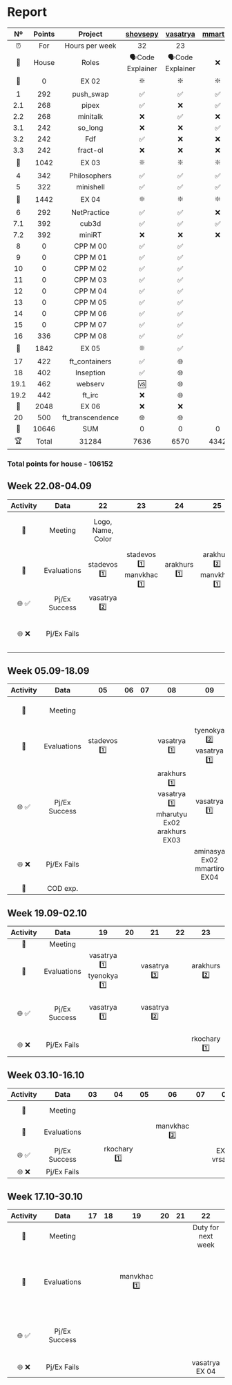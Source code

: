# Report

|  Nº  | Points | Project | [shovsepy](https://profile.intra.42.fr/users/shovsepy) | [vasatrya](https://profile.intra.42.fr/users/vasatrya) | [mmartiro](https://profile.intra.42.fr/users/mmartiro) | [arakhurs](https://profile.intra.42.fr/users/arakhurs) | [stadevos](https://profile.intra.42.fr/users/stadevos) | [tyenokya](https://profile.intra.42.fr/users/tyenokya) | [vrsargsy](https://profile.intra.42.fr/users/vrsargsy) | [rkochary](https://profile.intra.42.fr/users/rkochary) | [nhayrape](https://profile.intra.42.fr/users/nhayrape) | [manvkhac](https://profile.intra.42.fr/users/manvkhac) | [mharutyu](https://profile.intra.42.fr/users/mharutyu) | [aminasya](https://profile.intra.42.fr/users/aminasya) |
| :--: | :--: | :-----: | :------: | :------: | :------: | :------: | :------: | :------: | :------: | :------: | :------: | :------: | :------: | :------: |
| ⏰ | For | Hours per week | 32 | 23 |  | 39 | 22 | 17 | 22 | 22 | 20 | 16 | 15 | |
| 👔 | House | Roles | 🗣Code Explainer | 🗣Code Explainer | ❌ | 👀 Evaluator | ⚜️ Leader | ☎️ Communicator | 😃 | 😃 | 😃 | 😃 | 📣 Reporter | ❌ |
| 🚦 | 0 | EX 02 | ❇️ | ❇️ | ❇️ | ❇️ | ❇️ | ❇️ | ❇️ | ❇️ | ❇️ | ❇️ | ❇️ | ❌ |
| 1 | 292 | push_swap | ✅ | ✅ | ✅ | ✅ | ✅ | ✅ | ✅ | 🆚 | 🆚 | 🆚 | 🆚 |
| 2.1 | 268 | pipex | ✅ | ❌ | ✅ | ✅ | ✅ | ❌ | ❌ | ❌ | ✅ | ❌ | ❌ |
| 2.2 | 268 | minitalk | ❌ | ✅ | ❌ | ❌ | ❌ | ✅ | ✅ | ✅ | ❌ | ✅ | ✅ |
| 3.1 | 242 | so_long | ❌ | ❌ | ✅ | ✅ | ❌ | ✅ | ✅ | ✅ | 🆚 | ✅ | ❌ |
| 3.2 | 242 | Fdf | ✅ | ❌ | ❌ | ❌ | ❌ | ❌ | ❌ | ❌ | ❌ | ❌ | 🆚 |
| 3.3 | 242 | fract-ol | ❌ | ❌ | ❌ | ❌ | ✅ | ❌ | ❌ | ❌ | ❌ | ❌ | ❌ |
| 🚦 | 1042 | EX 03 | ❇️ | ❇️ | ❇️ | ❇️ | ❇️ | ❇️ | ❇️ | ❌ | ❌ | ❌ | ❌ |
| 4 | 342 | Philosophers | ✅ | ✅ | ✅ | ✅ | ✅ | 🆚 | ✅ | 🌐 | 🌐 | 🌐 | 🌐 |
| 5 | 322 | minishell | ✅ | ✅ | ✅ | 🆚 | ✅ | 🆚 | 🆚 | 🌐 | 🌐 | 🌐 | 🌐 |
| 🚦 | 1442 | EX 04 | ❇️ | ❇️ | ❇️ | ❌ | ❇️ | ❌ | ❌ | ❌ | ❌ | ❌ | ❌ |
| 6 | 292 | NetPractice | ✅ | ✅ | ❌ | 🌐 | ✅ | 🌐 | 🌐 | 🌐 | 🌐 | 🌐 | 🌐 |
| 7.1 | 392 | cub3d | ✅ | ✅ | ✅ | 🌐 | ✅ | 🌐 | 🌐 | 🌐 | 🌐 | 🌐 | 🌐 |
| 7.2 | 392 | miniRT | ❌ | ❌ | ❌ | 🌐 | ❌ | 🌐 | 🌐 | 🌐 | 🌐 | 🌐 | 🌐 |
| 8 | 0 | CPP M 00 | ✅ | ✅ |   | 🌐 | 🆚 | 🌐 | 🌐 | 🌐 | 🌐 | 🌐 | 🌐 |
| 9 | 0 | CPP M 01 | ✅ | ✅ |   | 🌐 | 🌐 | 🌐 | 🌐 | 🌐 | 🌐 | 🌐 | 🌐 |
| 10 | 0 | CPP M 02 | ✅ | ✅ |   | 🌐 | 🌐 | 🌐 | 🌐 | 🌐 | 🌐 | 🌐 | 🌐 |
| 11 | 0 | CPP M 03 | ✅ | ✅ |   | 🌐 | 🌐 | 🌐 | 🌐 | 🌐 | 🌐 | 🌐 | 🌐 |
| 12 | 0 | CPP M 04 | ✅ | ✅ |   | 🌐 | 🌐 | 🌐 | 🌐 | 🌐 | 🌐 | 🌐 | 🌐 |
| 13 | 0 | CPP M 05 | ✅ | ✅ |   | 🌐 | 🌐 | 🌐 | 🌐 | 🌐 | 🌐 | 🌐 | 🌐 |
| 14 | 0 | CPP M 06 | ✅ | ✅ |   | 🌐 | 🌐 | 🌐 | 🌐 | 🌐 | 🌐 | 🌐 | 🌐 |
| 15 | 0 | CPP M 07 | ✅ | ✅ |   | 🌐 | 🌐 | 🌐 | 🌐 | 🌐 | 🌐 | 🌐 | 🌐 |
| 16 | 336 | CPP M 08 | ✅ | ✅ |   | 🌐 | 🌐 | 🌐 | 🌐 | 🌐 | 🌐 | 🌐 | 🌐 |
| 🚦 | 1842 | EX 05 | ❇️ | ✅ |   | ❌ | ❌ | ❌ | ❌ | ❌ | ❌ | ❌ | ❌ |
| 17 | 422 | ft_containers | ✅ | 🌐 |   | 🌐 | 🌐 | 🌐 | 🌐 | 🌐 | 🌐 | 🌐 | 🌐 |
| 18 | 402 | Inseption | ✅ | 🌐 |   | 🌐 | 🌐 | 🌐 | 🌐 | 🌐 | 🌐 | 🌐 | 🌐 |
| 19.1 | 462 | webserv | 🆚 | 🌐 |   | 🌐 | 🌐 | 🌐 | 🌐 | 🌐 | 🌐 | 🌐 | 🌐 |
| 19.2 | 442 | ft_irc | ❌ | 🌐 |   | 🌐 | 🌐 | 🌐 | 🌐 | 🌐 | 🌐 | 🌐 | 🌐 |
| 🚦 | 2048 | EX 06 | ❌ | ❌ |   | ❌ | ❌ | ❌ | ❌ | ❌ | ❌ | ❌ | ❌ |
| 20 | 500 | ft_transcendence | 🌐 | 🌐 |   | 🌐 | 🌐 | 🌐 | 🌐 | 🌐 | 🌐 | 🌐 | 🌐 |
| 🏁 | 10646 | SUM | 0 | 0 | 0 | 10 | 300 | 5 | 0 | 10 | 0 | 0 | 5 |
| 🏆 | Total | 31284 | 7636 | 6570 | 4342 | 2196 | 4934 | 1849 | 2186 | 520 | 268 | 510 | 273 |

### Total points for house - 106152


## Week 22.08-04.09

| Activity | Data | 22 | 23 | 24 | 25 | 26 | 27 | 28 | 29 | 30 | 31 | 01 | 02 | 03 | 04 |
| :-: | :-----: | :-----: | :------: | :------: | :------: | :------: | :------: | :------: | :------: | :------: | :------: | :------: | :------: | :------: | :------: |
| 📣 | Meeting | Logo, Name, Color |  |  |  |  | Duty for next week |  |  |  | Opening 🎉 |  |  |  |
| 📝 | Evaluations | stadevos 1️⃣ | stadevos 1️⃣ manvkhac 1️⃣ | arakhurs 1️⃣ | arakhurs 2️⃣ manvkhac 1️⃣ | stadevos 1️⃣ |  |  | arakhurs 1️⃣ |  stadevos 2️⃣ |  |  |  | stadevos 1️⃣ | vasatrya 1️⃣ |
| 🌐 ✅ | Pj/Ex Success | vasatrya 2️⃣ |  |  |  |  |  |  | shovsepy 1️⃣ |  |  |  |  |  |  |
| 🌐 ❌ | Pj/Ex Fails |  |  |  |  | mharutyu Ex02 aminasya Ex02 |  |  | shovsepy 1️⃣ | arakhurs 1️⃣ |  |  | mharutyu Ex02 aminasya Ex02 | arakhurs 1️⃣ | vasatrya 1️⃣ |

## Week 05.09-18.09

| Activity | Data | 05 | 06 | 07 | 08 | 09 | 10 | 11 | 12 | 13 | 14 | 15 | 16 | 17 | 18 |
| :-: | :-----: | :-----: | :------: | :------: | :------: | :------: | :------: | :------: | :------: | :------: | :------: | :------: | :------: | :------: | :------: |
| 📣 | Meeting |  |  |  |  |  |  | Duty for next week |  |  |  |  |  |  |
| 📝 | Evaluations | stadevos 1️⃣ |  |  | vasatrya 1️⃣ | tyenokya 2️⃣ vasatrya 1️⃣ | stadevos 3️⃣ vasatrya 2️⃣ | vasatrya 1️⃣ | vasatrya 1️⃣ | stadevos 1️⃣ rkochary 1️⃣ | vasatrya 2️⃣ | rkochary 2️⃣ manvkhac 1️⃣ | rkochary 1️⃣ | stadevos 1️⃣ | vasatrya 1️⃣ |
| 🌐 ✅ | Pj/Ex Success |  |  |  | arakhurs 1️⃣ vasatrya 1️⃣ mharutyu Ex02 arakhurs EX03 | vasatrya 1️⃣ | vasatrya 1️⃣ |  |  | mharutyu 1️⃣ vasatrya 1️⃣ | stadevos 1️⃣ | rkochary 1️⃣ manvkhac 1️⃣ | rkochary 1️⃣ | stadevos 1️⃣ vrsargsy 1️⃣ | vasatrya 1️⃣ |
| 🌐 ❌ | Pj/Ex Fails |  |  |  |  | aminasya Ex02 mmartiro EX04 |  |  |  |  |  |  |  |  |  |
| 🧠 | COD exp. |  |  |  |  |  |  |  |  |  | MINISHELL |  |  |  |  |

## Week 19.09-02.10

| Activity | Data | 19 | 20 | 21 | 22 | 23 | 24 | 25 | 26 | 27 | 28 | 29 | 30 | 01 | 02 |
| :-: | :-----: | :-----: | :------: | :------: | :------: | :------: | :------: | :------: | :------: | :------: | :------: | :------: | :------: | :------: | :------: |
| 📣 | Meeting |  |  |  |  |  |  |  |  |  |  |  |  |  |
| 📝 | Evaluations | vasatrya 1️⃣ tyenokya 1️⃣ |  | vasatrya 3️⃣ |  | arakhurs 2️⃣ | stadevos 1️⃣ | arakhurs 4️⃣ | arakhurs 1️⃣ |  | stadevos 2️⃣ | stadevos 1️⃣ | stadevos 1️⃣ | stadevos 2️⃣ | mharutyu 1️⃣ |
| 🌐 ✅ | Pj/Ex Success | vasatrya 1️⃣ |  | vasatrya 2️⃣ |  |  | stadevos EX 04 stadevos 1️⃣ |  | arakhurs 1️⃣ |  |  |  |  | manvkhac 1️⃣ |  |
| 🌐 ❌ | Pj/Ex Fails |  |  |  |  | rkochary 1️⃣ |  |  |  |  |  |  |  | vrsargsy EX 03 |  |

## Week 03.10-16.10

| Activity | Data | 03 | 04 | 05 | 06 | 07 | 08 | 09 | 10 | 11 | 12 | 13 | 14 | 15 | 16 |
| :-: | :-----: | :-----: | :------: | :------: | :------: | :------: | :------: | :------: | :------: | :------: | :------: | :------: | :------: | :------: | :------: |
| 📣 | Meeting |  |  |  |  |  |  | GAME DAY 🎲 |  |  |  |  |  |  |
| 📝 | Evaluations |  |  |  | manvkhac 3️⃣ |  |  |  |  |  |  | manvkhac 1️⃣ |  |  |  |
| 🌐 ✅ | Pj/Ex Success |  | rkochary 1️⃣ |  |  |  | EX 03 vrsargsy |  |  | vrsargsy 1️⃣ |  |  |  |  |  |
| 🌐 ❌ | Pj/Ex Fails |  |  |  |  |  |  |  |  |  |  |  |  |  |  |

## Week 17.10-30.10

| Activity | Data | 17 | 18 | 19 | 20 | 21 | 22 | 23 | 24 | 25 | 26 | 27 | 28 | 29 | 30 |
| :-: | :-----: | :-----: | :------: | :------: | :------: | :------: | :------: | :------: | :------: | :------: | :------: | :------: | :------: | :------: | :------: |
| 📣 | Meeting |  |  |  |  |  | Duty for next week |  |  |  |  |  |  |  |
| 📝 | Evaluations |  |  | manvkhac 1️⃣ |  |  |  | stadevos 1️⃣ vrsargsy 1️⃣ manvkhac 1️⃣ | arakhurs 1️⃣ |  |  | manvkhac 1️⃣ |  |  | arakhurs 1️⃣ |
| 🌐 ✅ | Pj/Ex Success |  |  |  |  |  |  | stadevos 1️⃣ nhayrape 1️⃣ |  | mharutyu 1️⃣ |  |  | vasatrya EX 04 |  |  |
| 🌐 ❌ | Pj/Ex Fails |  |  |  |  |  | vasatrya EX 04 |  |  |  |  |  |  |  |  |
